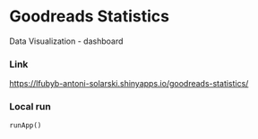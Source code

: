 # Goodreads Statistics
Data Visualization - dashboard

### Link

https://lfubyb-antoni-solarski.shinyapps.io/goodreads-statistics/

### Local run
```
runApp() 
```
